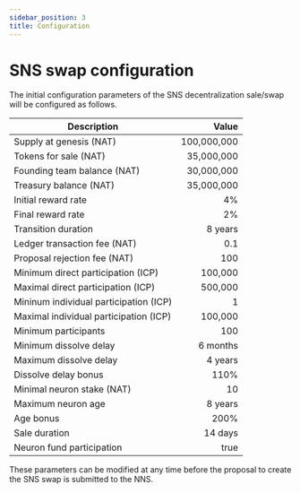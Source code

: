 ```yaml
---
sidebar_position: 3
title: Configuration
---
```


# SNS swap configuration

The initial configuration parameters of the SNS decentralization sale/swap will be configured as follows. 

| Description | Value |
| ----------- | ----: |
| Supply at genesis (NAT) | 100,000,000 |
| Tokens for sale (NAT) | 35,000,000 |
| Founding team balance (NAT) | 30,000,000 |
| Treasury balance (NAT) | 35,000,000 |
| Initial reward rate | 4% |
| Final reward rate | 2% |
| Transition duration | 8 years |
| Ledger transaction fee (NAT) | 0.1 |
| Proposal rejection fee (NAT) | 100 |
| Minimum direct participation (ICP) | 100,000 |
| Maximal direct participation (ICP) | 500,000 |
| Mininum individual participation (ICP) | 1 |
| Maximal individual participation (ICP) | 100,000 |
| Minimum participants | 100 |
| Minimum dissolve delay | 6 months |
| Maximum dissolve delay | 4 years |
| Dissolve delay bonus | 110% |
| Minimal neuron stake (NAT) | 10 |
| Maximum neuron age | 8 years |
| Age bonus | 200% |
| Sale duration | 14 days |
| Neuron fund participation | true |

These parameters can be modified at any time before the proposal to create the SNS swap is submitted to the NNS.
